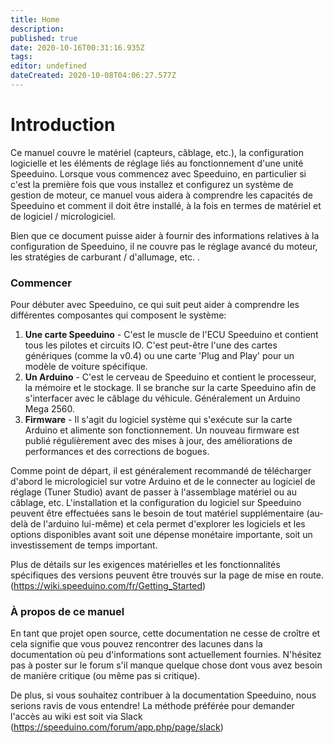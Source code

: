 ```yaml
---
title: Home
description: 
published: true
date: 2020-10-16T00:31:16.935Z
tags: 
editor: undefined
dateCreated: 2020-10-08T04:06:27.577Z
---
```


# Introduction
Ce manuel couvre le matériel (capteurs, câblage, etc.), la configuration logicielle et les éléments de réglage liés au fonctionnement d'une unité Speeduino. Lorsque vous commencez avec Speeduino, en particulier si c'est la première fois que vous installez et configurez un système de gestion de moteur, ce manuel vous aidera à comprendre les capacités de Speeduino et comment il doit être installé, à la fois en termes de matériel et de logiciel / micrologiciel.

Bien que ce document puisse aider à fournir des informations relatives à la configuration de Speeduino, il ne couvre pas le réglage avancé du moteur, les stratégies de carburant / d'allumage, etc. .

### Commencer

Pour débuter avec Speeduino, ce qui suit peut aider à comprendre les différentes composantes qui composent le système:

1. **Une carte Speeduino** - C'est le muscle de l'ECU Speeduino et contient tous les pilotes et circuits IO. C'est peut-être l'une des cartes génériques (comme la v0.4) ou une carte 'Plug and Play' pour un modèle de voiture spécifique.
2. **Un Arduino** - C'est le cerveau de Speeduino et contient le processeur, la mémoire et le stockage. Il se branche sur la carte Speeduino afin de s'interfacer avec le câblage du véhicule. Généralement un Arduino Mega 2560.
3. **Firmware** - Il s'agit du logiciel système qui s'exécute sur la carte Arduino et alimente son fonctionnement. Un nouveau firmware est publié régulièrement avec des mises à jour, des améliorations de performances et des corrections de bogues.

Comme point de départ, il est généralement recommandé de télécharger d'abord le micrologiciel sur votre Arduino et de le connecter au logiciel de réglage (Tuner Studio) avant de passer à l'assemblage matériel ou au câblage, etc. L'installation et la configuration du logiciel sur Speeduino peuvent être effectuées sans le besoin de tout matériel supplémentaire (au-delà de l'arduino lui-même) et cela permet d'explorer les logiciels et les options disponibles avant soit une dépense monétaire importante, soit un investissement de temps important.

Plus de détails sur les exigences matérielles et les fonctionnalités spécifiques des versions peuvent être trouvés sur la page de mise en route. (https://wiki.speeduino.com/fr/Getting_Started)

### À propos de ce manuel

En tant que projet open source, cette documentation ne cesse de croître et cela signifie que vous pouvez rencontrer des lacunes dans la documentation où peu d'informations sont actuellement fournies. N'hésitez pas à poster sur le forum s'il manque quelque chose dont vous avez besoin de manière critique (ou même pas si critique).

De plus, si vous souhaitez contribuer à la documentation Speeduino, nous serions ravis de vous entendre! La méthode préférée pour demander l'accès au wiki est soit via Slack (https://speeduino.com/forum/app.php/page/slack)